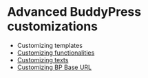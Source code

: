 # Advanced BuddyPress customizations

- Customizing templates
- [Customizing functionalities](functionalities.md)
- [Customizing texts](texts.md)
- [Customizing BP Base URL](custom-base-url.md)
